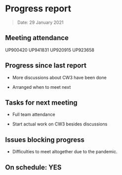 <!-- File name must be Year-Month-Date.md
e.g. 2020-10-12.md -->

<!--One report per week Minimum!-->
# Progress report

> Date: 29 January 2021

<!--Names of those who attended the meeting, CSV-->
## Meeting attendance

UP900420
UP941831
UP920915
UP923658

## Progress since last report
<!--What have you done ?-->
<!--Single line bullet point-->

* More discussions about CW3 have been done

* Arranged when to meet next

## Tasks for next meeting

<!--What will you do before the next?-->
<!--Single line bullet point-->

* Full team attendance

* Start actual work on CW3 besides discussions

## Issues blocking progress

* Difficulties to meet altogether due to the pandemic.

<!--Pick one-->
<!--## On schedule: YES-->
<!--## On schedule: NO-->

## On schedule: YES

